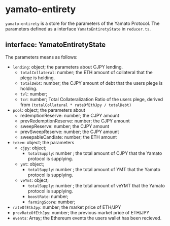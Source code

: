 
# yamato-entirety

`yamato-entirety` is a store for the parameters of the Yamato Protocol.
The parameters defined as a interface `YamatoEntiretyState` in `reducer.ts`.

## interface: YamatoEntiretyState

The parameters means as follows:

- `lending`: object; the parameters about CJPY lending.
    - `totalCollateral`: number; the ETH amount of collateral that the plege is holding.
    - `totalDebt`: number; the CJPY amount of debt that the users plege is holding.
    - `tvl`: number; 
    - `tcr`: number; Total Collateralization Ratio of the users plege, derived from `(totalCollateral * rateOfEthJpy / totalDebt)`
- `pool`: object; the parameters about
    - redemptionReserve: number; the CJPY amount
    - prevRedemptionReserve: number; the CJPY amount
    - sweepReserve: number; the CJPY amount
    - prevSweepReserve: number; the CJPY amount
    - sweepableCandiate: number; the ETH amount
- `token`: object; the parameters
    - `cjpy`: object;
        - `totalSupply`: number ; the total amount of CJPY that the Yamato protocol is supplying.
    - `ymt`: object;
        - `totalSupply`: number ; the total amount of YMT that the Yamato protocol is supplying.
    - `veYmt`: object;
        - `totalSupply`: number ; the total amount of veYMT that the Yamato protocol is supplying.
        - `boostRate`: number;
        - `farmingScore`: number;
- `rateOfEthJpy`: number; the market price of ETH/JPY
- `prevRateOfEthJpy`: number; the previous market price of ETH/JPY
- `events`: Array<LogEvent>; the Ethereum events the users wallet has been recieved.
